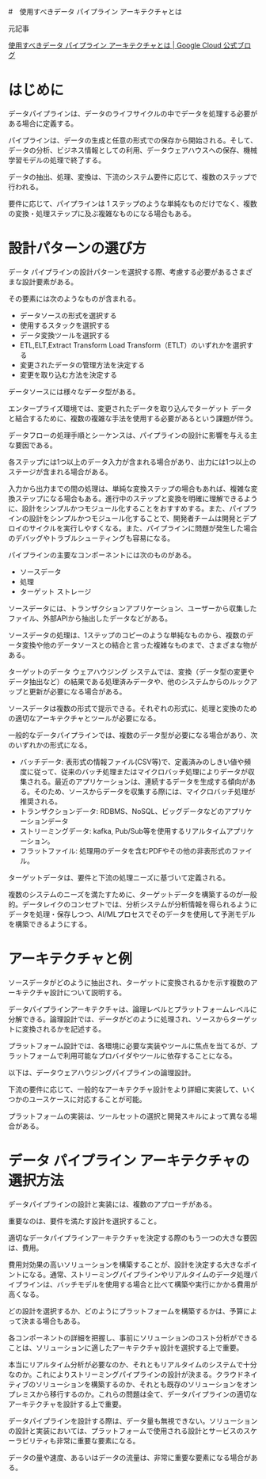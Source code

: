 #　使用すべきデータ パイプライン アーキテクチャとは

元記事

[使用すべきデータ パイプライン アーキテクチャとは | Google Cloud 公式ブログ](https://cloud.google.com/blog/ja/topics/developers-practitioners/what-data-pipeline-architecture-should-i-use)

# はじめに

データパイプラインは、データのライフサイクルの中でデータを処理する必要がある場合に定義する。

パイプラインは、データの生成と任意の形式での保存から開始される。そして、データの分析、ビジネス情報としての利用、データウェアハウスへの保存、機械学習モデルの処理で終了する。

データの抽出、処理、変換は、下流のシステム要件に応じて、複数のステップで行われる。

要件に応じて、パイプラインは 1 ステップのような単純なものだけでなく、複数の変換・処理ステップに及ぶ複雑なものになる場合もある。

# 設計パターンの選び方

データ パイプラインの設計パターンを選択する際、考慮する必要があるさまざまな設計要素がある。

その要素には次のようなものが含まれる。

- データソースの形式を選択する
- 使用するスタックを選択する
- データ変換ツールを選択する
- ETL,ELT,Extract Transform Load Transform（ETLT）のいずれかを選択する
- 変更されたデータの管理方法を決定する
- 変更を取り込む方法を決定する

データソースには様々なデータ型がある。

エンタープライズ環境では、変更されたデータを取り込んでターゲット データと結合するために、複数の複雑な手法を使用する必要があるという課題が伴う。

データフローの処理手順とシーケンスは、パイプラインの設計に影響を与える主な要因である。

各ステップには1つ以上のデータ入力が含まれる場合があり、出力には1つ以上のステージが含まれる場合がある。

入力から出力までの間の処理は、単純な変換ステップの場合もあれば、複雑な変換ステップになる場合もある。進行中のステップと変換を明確に理解できるように、設計をシンプルかつモジュール化することをおすすめする。また、パイプラインの設計をシンプルかつモジュール化することで、開発者チームは開発とデプロイのサイクルを実行しやすくなる。また、パイプラインに問題が発生した場合のデバッグやトラブルシューティングも容易になる。

パイプラインの主要なコンポーネントには次のものがある。

- ソースデータ
- 処理
- ターゲット ストレージ

ソースデータには、トランザクションアプリケーション、ユーザーから収集したファイル、外部APIから抽出したデータなどがある。

ソースデータの処理は、1ステップのコピーのような単純なものから、複数のデータ変換や他のデータソースとの結合と言った複雑なものまで、さまざまな物がある。

ターゲットのデータ ウェアハウジング システムでは、変換（データ型の変更やデータ抽出など）の結果である処理済みデータや、他のシステムからのルックアップと更新が必要になる場合がある。

ソースデータは複数の形式で提示できる。それぞれの形式に、処理と変換のための適切なアーキテクチャとツールが必要になる。

一般的なデータパイプラインでは、複数のデータ型が必要になる場合があり、次のいずれかの形式になる。

- バッチデータ:  表形式の情報ファイル(CSV等)で、定義済みのしきい値や頻度に従って、従来のバッチ処理またはマイクロバッチ処理によりデータが収集される。最近のアプリケーションは、連続するデータを生成する傾向がある。そのため、ソースからデータを収集する際には、マイクロバッチ処理が推奨される。
- トランザクションデータ: RDBMS、NoSQL、ビッグデータなどのアプリケーションデータ
- ストリーミングデータ: kafka, Pub/Sub等を使用するリアルタイムアプリケーション。
- フラットファイル: 処理用のデータを含むPDFやその他の非表形式のファイル。

ターゲットデータは、要件と下流の処理ニーズに基づいて定義される。

複数のシステムのニーズを満たすために、ターゲットデータを構築するのが一般的。データレイクのコンセプトでは、分析システムが分析情報を得られるようにデータを処理・保存しつつ、AI/MLプロセスでそのデータを使用して予測モデルを構築できるようにする。

# アーキテクチャと例

ソースデータがどのように抽出され、ターゲットに変換されるかを示す複数のアーキテクチャ設計について説明する。

データパイプラインアーキテクチャは、論理レベルとプラットフォームレベルに分解できる。論理設計では、データがどのように処理され、ソースからターゲットに変換されるかを記述する。

プラットフォーム設計では、各環境に必要な実装やツールに焦点を当てるが、プラットフォームで利用可能なプロバイダやツールに依存することになる。

以下は、データウェアハウジングパイプラインの論理設計。

下流の要件に応じて、一般的なアーキテクチャ設計をより詳細に実装して、いくつかのユースケースに対応することが可能。

プラットフォームの実装は、ツールセットの選択と開発スキルによって異なる場合がある。

# データ パイプライン アーキテクチャの選択方法

データパイプラインの設計と実装には、複数のアプローチがある。

重要なのは、要件を満たす設計を選択すること。

適切なデータパイプラインアーキテクチャを決定する際のもう一つの大きな要因は、費用。

費用対効果の高いソリューションを構築することが、設計を決定する大きなポイントになる。通常、ストリーミングパイプラインやリアルタイムのデータ処理パイプラインは、バッチモデルを使用する場合と比べて構築や実行にかかる費用が高くなる。

どの設計を選択するか、どのようにプラットフォームを構築するかは、予算によって決まる場合もある。

各コンポーネントの詳細を把握し、事前にソリューションのコスト分析ができることは、ソリューションに適したアーキテクチャ設計を選択する上で重要。

本当にリアルタイム分析が必要なのか、それともリアルタイムのシステムで十分なのか。これによりストリーミングパイプラインの設計が決まる。クラウドネイティブのソリューションを構築するのか、それとも既存のソリューションをオンプレミスから移行するのか。これらの問題は全て、データパイプラインの適切なアーキテクチャを設計する上で重要。

データパイプラインを設計する際は、データ量も無視できない。ソリューションの設計と実装においては、プラットフォームで使用される設計とサービスのスケーラビリティも非常に重要な要素になる。

データの量や速度、あるいはデータの流量は、非常に重要な要素になる場合がある。